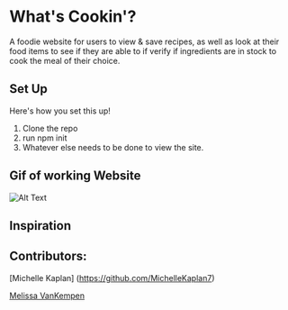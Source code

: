 # What's Cookin'?

A foodie website for users to view & save recipes, as well as look at their food items to see if they are able to if verify if ingredients are in stock to cook the meal of their choice.

## Set Up

Here's how you set this up!

1. Clone the repo
2. run npm init
3. Whatever else needs to be done to view the site.

## Gif of working Website

![Alt Text](https://media.giphy.com/media/vFKqnCdLPNOKc/giphy.gif)


## Inspiration

## Contributors:

[Michelle Kaplan] (https://github.com/MichelleKaplan7)

[Melissa VanKempen](https://github.com/Melizzo)
